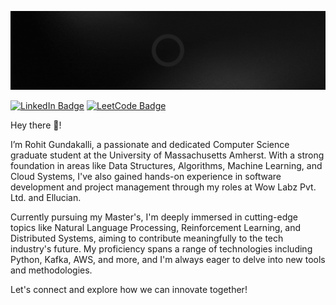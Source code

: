![Rohit's GitHub Banner](./assets/GitHubBanner.gif)

<!-- [![Twitter Badge](https://img.shields.io/badge/X-%23000000.svg?style=for-the-badge&logo=X&logoColor=white)]() -->
[![LinkedIn Badge](https://img.shields.io/badge/linkedin-%230077B5.svg?style=for-the-badge&logo=linkedin&logoColor=white)](https://www.linkedin.com/in/rohit-gundakalli/)
[![LeetCode Badge](https://img.shields.io/badge/LeetCode-000000?style=for-the-badge&logo=LeetCode&logoColor=#d16c06)](https://leetcode.com/u/rohit204k/)

Hey there 👋!

I’m Rohit Gundakalli, a passionate and dedicated Computer Science graduate student at the University of Massachusetts Amherst. With a strong foundation in areas like Data Structures, Algorithms, Machine Learning, and Cloud Systems, I've also gained hands-on experience in software development and project management through my roles at Wow Labz Pvt. Ltd. and Ellucian.

Currently pursuing my Master's, I'm deeply immersed in cutting-edge topics like Natural Language Processing, Reinforcement Learning, and Distributed Systems, aiming to contribute meaningfully to the tech industry's future. My proficiency spans a range of technologies including Python, Kafka, AWS, and more, and I'm always eager to delve into new tools and methodologies. 

Let's connect and explore how we can innovate together!

